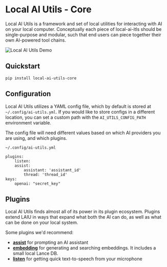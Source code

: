 # Local AI Utils - Core
Local AI Utils is a framework and set of local utilities for interacting with AI on your local computer. Conceptually each piece of local-ai-itls should be single-purpose and modular, such that end users can piece together their own AI-powered tool chains.

![Local AI Utils Demo](/docs/full_assist.gif)

## Quickstart
```
pip install local-ai-utils-core
```

## Configuration
Local AI Utils utilizes a YAML config file, which by default is stored at `~/.config/ai-utils.yml`. If you would like to store configs in a different location, you can set a custom path with the `AI_UTILS_CONFIG_PATH` environment variable.

The config file will need different values based on which AI providers you are using, and which plugins.

`~/.config/ai-utils.yml`
```
plugins:
    listen:
    assist:
        assistant: 'assistant_id'
        thread: 'thread_id'
keys:
    openai: "secret_key"
```

## Plugins
Local AI Utils finds almost all of its power in its plugin ecosystem. Plugins extend LAIU in ways that expand what both the AI can do, as well as what can be done on your local system.

Some plugins we'd recommend:
- [**assist**](https://github.com/local-ai-utils/assist) for prompting an AI assistant
- [**embedding**](https://github.com/local-ai-utils/embedding) for generating and searching embeddings. It includes a small local Lance DB.
- [**listen**](https://github.com/local-ai-utils/listen) for getting quick text-to-speech from your microphone